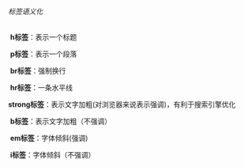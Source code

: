 ###### 标签语义化

​	**h标签**：表示一个标题

​	**p标签**：表示一个段落

​	**br标签**：强制换行

​	**hr标签**：一条水平线

​	**strong标签**：表示文字加粗(对浏览器来说表示强调)，有利于搜索引擎优化

​	**b标签**：表示文字加粗（不强调）

​	**em标签**：字体倾斜(强调)

​	**i标签**：字体倾斜（不强调）

